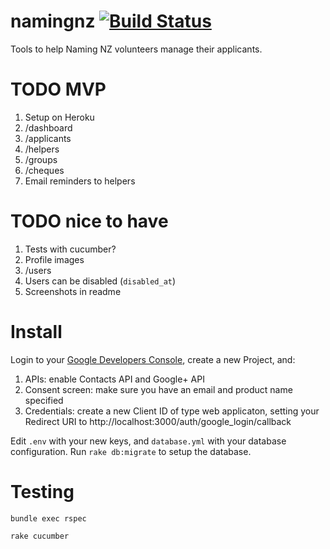 namingnz [![Build Status](https://travis-ci.org/soundasleep/namingnz.svg?branch=master)](https://travis-ci.org/soundasleep/namingnz)
========

Tools to help Naming NZ volunteers manage their applicants.

# TODO MVP

1. Setup on Heroku
1. /dashboard
1. /applicants
1. /helpers
1. /groups
1. /cheques
1. Email reminders to helpers

# TODO nice to have

1. Tests with cucumber?
1. Profile images
1. /users
1. Users can be disabled (`disabled_at`)
1. Screenshots in readme

# Install

Login to your [Google Developers Console](https://console.developers.google.com/project), create a new Project, and:

1. APIs: enable Contacts API and Google+ API
1. Consent screen: make sure you have an email and product name specified
1. Credentials: create a new Client ID of type web applicaton, setting your Redirect URI to http://localhost:3000/auth/google_login/callback

Edit `.env` with your new keys, and `database.yml` with your database configuration. Run `rake db:migrate` to setup the database.

# Testing

`bundle exec rspec`

`rake cucumber`
